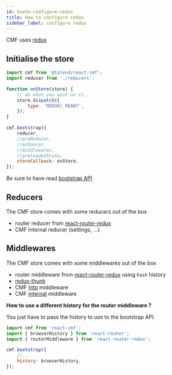 ```yaml
---
id: howto-configure-redux
title: How to configure redux
sidebar_label: configure redux
---
```


CMF uses [redux](http://redux.js.org/)

## Initialise the store

```javascript
import cmf from '@talend/react-cmf';
import reducer from './reducers';

function onStore(store) {
    // do what you want on it.
    store.dispatch({
        type: 'REDUX)_READY',
    });
}

cmf.bootstrap({
    reducer,
    //preReducer,
    //enhancer,
    //middlewares,
    //preloadedState,
    storeCallback: onStore,
});
```

Be sure to have read [bootstrap API](https://github.com/Talend/ui/tree/master/packages/cmf/src/bootstrap.md)

## Reducers

The CMF store comes with some reducers out of the box

* router reducer from [react-router-redux](https://github.com/reactjs/react-router-redux)
* CMF internal reducer (settings, ...)


## Middlewares

The CMF store comes with some middlewares out of the box

* router middleware from [react-router-redux](https://github.com/reactjs/react-router-redux) using `hash` history
* [redux-thunk](https://github.com/gaearon/redux-thunk)
* CMF [http](https://github.com/Talend/ui/tree/master/packages/cmf/src/middlewares/http/index.md) middleware
* CMF [internal](https://github.com/Talend/ui/tree/master/packages/cmf/src/middlewares/cmf/index.md) middleware

**How to use a different history for the router middleware ?**

You just have to pass the history to use to the bootstrap API.

```javascript
import cmf from 'react-cmf';
import { browserHistory } from 'react-router';
import { routerMiddleware } from 'react-router-redux';

cmf.bootstrap({
    //...
    history: browserHistory,
});
```

